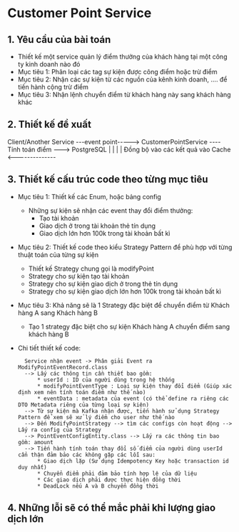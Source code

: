 # Customer Point Service

## 1. Yêu cầu của bài toán

* Thiết kế một service quản lý điểm thưởng của khách hàng tại một công ty kinh doanh nào đó
* Mục tiêu 1: Phân loại các tag sự kiện được công điểm hoặc trừ điểm
* Mục tiêu 2: Nhận các sự kiện từ các nguồn của kênh kinh doanh, .... để tiến hành cộng trừ điểm
* Mục tiêu 3: Nhận lệnh chuyển điểm từ khách hàng này sang khách hàng khác

## 2. Thiết kế đề xuất

Client/Another Service ---event point----->  CustomerPointService ----Tính toán điểm ---> PostgreSQL
                                                                                              |
                                                                                              |
                                                                                              |
                                                                                              |
                                             Đồng bộ vào các kết quả vào Cache <--------------

## 3. Thiết kế cấu trúc code theo từng mục tiêu

* Mục tiêu 1: Thiết kế các Enum, hoặc bảng config

  * Những sự kiện sẽ nhận các event thay đổi điểm thưởng:
    * Tạo tài khoản
    * Giao dịch ở trong tài khoản thẻ tín dụng
    * Giao dịch lớn hơn 100k trong tài khoản bất kì
    
* Mục tiêu 2: Thiết kế code theo kiểu Strategy Pattern để phù hợp với từng thuật toán của từng sự kiện
  * Thiết kế Strategy chung gọi là modifyPoint
  * Strategy cho sự kiện tạo tài khoản
  * Strategy cho sự kiện giao dịch ở trong thẻ tín dụng
  * Strategy cho sự kiện giao dịch lớn hơn 100k trong tài khoản bất kì
  
* Mục tiêu 3: Khả năng sẽ là 1 Strategy đặc biệt để chuyển điểm từ Khách hàng A sang Khách hàng B
  * Tạo 1 strategy đặc biệt cho sự kiện Khách hàng A chuyển điểm sang khách hàng B


* Chi tiết thiết kế code:

  ```
    Service nhận event -> Phân giải Event ra ModifyPointEventRecord.class 
    --> Lấy các thông tin cần thiết bao gồm:
        * userId : ID của người dùng trong hệ thống
        * modifyPointEventType : Loại sự kiện thay đổi điểm (Giúp xác định xem nên tính toán điểm như thế nào)
        * eventData : metadata của event (có thể define ra riêng các DTO Metadata riêng của từng loại sự kiện)
    --> Từ sự kiện mà Kafka nhận được, tiến hành sử dụng Strategy Pattern để xem sẽ xử lý điểm cho user như thế nào
    --> Đến ModifyPointStrategy --> tìm các configs còn hoạt động --> Lấy ra config của Strategy
    --> PointEventConfigEntity.class --> Lấy ra các thông tin bao gồm: amount
    --> Tiến hành tính toán thay đổi số điểm của người dùng userId cẩn thận đảm bảo các không gặp các lỗi sau:
        * Giao dịch lặp (Sử dụng Idempotency Key hoặc transaction id duy nhất)
        * Chuyển điểm phải đảm bảo tính hợp lệ của dữ liệu
        * Các giao dịch phải được thực hiện đồng thời
        * DeadLock nếu A và B chuyển đồng thời
  ```

## 4. Những lỗi sẽ có thể mắc phải khi lượng giao dịch lớn

